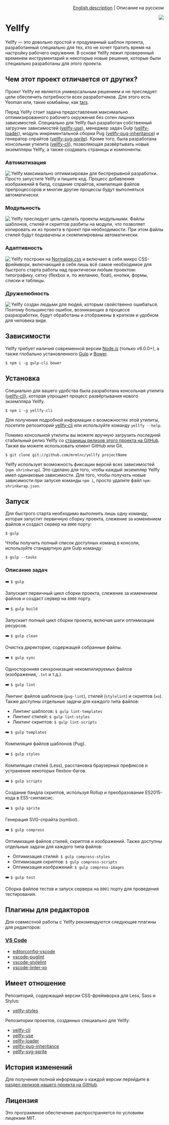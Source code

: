 <p align="right"><a href="README.md">English description</a> | Описание на русском</p>

<img src="https://cloud.githubusercontent.com/assets/7034281/17787516/1d6d51da-6592-11e6-925b-b0f141b8e4f0.png" align="right"/>

# Yellfy

Yellfy — это довольно простой и продуманный шаблон проекта, разработанный специально для тех, кто не хочет тратить время на настройку рабочего окружения. В основе Yellfy лежит проверенный временем инструментарий и некоторые новые решения, которые были специально разработаны для этого проекта.




## Чем этот проект отличается от других?

Проект Yellfy не является универсальным решением и не преследует цели обеспечить потребности всех разработчиков. Для этого есть Yeoman или, такие комбайны, как [tars](https://github.com/tars/tars).

Перед Yellfy стоит задача предоставления максимально оптимизированного рабочего окружения без сотен лишних зависимостей. Специально для Yellfy был разработан собственный загрузчик зависимостей ([yellfy-use](https://github.com/mrmlnc/yellfy-use)), менеджер задач Gulp ([yellfy-loader](https://github.com/mrmlnc/yellfy-loader)), модуль инкрементальной сборки Pug ([yellfy-pug-inheritance](https://github.com/mrmlnc/yellfy-pug-inheritance)) и генератор спрайтов ([yellfy-svg-sprite](https://github.com/mrmlnc/yellfy-svg-sprite)). Кроме того, была разработана консольная утилита ([yellfy-cli](https://github.com/mrmlnc/yellfy-cli)), позволяющая развёртывать новые экземпляры Yellfy, а также создавать страницы и компоненты.


### Автоматизация

<img src="https://cloud.githubusercontent.com/assets/7034281/17788726/bd9785c2-6597-11e6-8fab-97810c42987d.png" align="left"/>

Yellfy максимально оптимизирован для беспрерывной разработки. Просто запустите Yellfy и пишите код. Процесс добавления изображений в билд, создание спрайтов, компиляция файлов препроцессоров и многие другие процессы будут выполняться автоматически.

### Модульность

<img src="https://cloud.githubusercontent.com/assets/7034281/17788847/38ba5662-6598-11e6-96ca-b1a2a1dbf910.png" align="left"/>

Yellfy преследует цель сделать проекты модульными. Файлы шаблонов, стилей и скриптов разбиты на модули, что позволяет копировать их из проекта в проект при необходимости. При этом файлы стилей будут подхвачены и скомпилированы автоматически.

### Адаптивность

<img src="https://cloud.githubusercontent.com/assets/7034281/17789156/93bbac4a-6599-11e6-9bb1-bf0a0a892794.png" align="left"/>

Yellfy построен на [Normalize.css](http://necolas.github.io/normalize.css/) и включает в себя микро CSS-фреймворк, включающий в себя лишь всё самое необходимое для быстрого старта работы над практически любым проектом: типографику, сетку (flexbox и, по желанию, float), кнопки, формы, списки и таблицы.

### Дружелюбность

<img src="https://cloud.githubusercontent.com/assets/7034281/17789317/678a8dc0-659a-11e6-9c17-08abd71ea32a.png" align="left"/>

Yellfy создан людьми для людей, которым свойственно ошибаться. Поэтому большинство ошибок, возникающих в процессе разразработки, будут обработаны и отображены в кратком и удобном для человека виде.




## Зависимости

Yellfy требует наличия современной версии [Node.js](http://nodejs.org/) (только v6.0.0+), а также глобально установленного [Gulp](http://gulpjs.com/) и [Bower](http://bower.io/).

```shell
$ npm i -g gulp-cli bower
```




## Установка

Специально для вашего удобства была разработана консольная утилита ([yellfy-cli](https://github.com/mrmlnc/yellfy-cli)), которая упрощает процесс развёртывания нового экземпляра Yellfy.

```shell
$ npm i -g yellfy-cli
```

Для получения подробной информации о возможностях этой утилиты, посетите репозиторий [yellfy-cli](https://github.com/mrmlnc/yellfy-cli) или используйте команду `yellfy --help`.

Помимо консольной утилиты вы можете вручную загрузить последний стабильный релиз Yellfy со [страницы релизов этого проекта на GitHub](https://github.com/mrmlnc/yellfy/releases). Также вы можете использовать клиент GitHub или Git.

```shell
$ git clone git://github.com/mrmlnc/yellfy projectName
```

Yellfy использует возможность фиксации версий всех зависимостей (`npm shrinkwrap`). Это сделано для того, чтобы каждый экземпляр Yellfy имел одинаковые зависимости. Для того, чтобы получать новые зависимости при запуске команды `npm i`, просто удалите файл `npm-shrinkwrap.json`.




## Запуск

Для быстрого старта необходимо выполнить лишь одну команду, которая запустит первичную сборку проекта, слежение за изменением файлов и создаст сервер на `8000` порту:

```shell
$ gulp
```

Чтобы получить полный список доступных команд в консоли, используйте стандартную для Gulp команду:

```shell
$ gulp --tasks
```

### Описание задач

:arrow_right: `$ gulp`

Запускает первичный цикл сборки проекта, слежение за изменением файлов и создаст сервер на `8000` порту.

:arrow_right: `$ gulp build`

Запускает полный цикл сборки проекта, включая шаги оптимизации ресурсов.

:arrow_right: `$ gulp clean`

Очистка директории, содержащей собранные файлы.

:arrow_right: `$ gulp sync`

Односторонняя синхронизация некомпилируемых файлов (изображения, `.txt` и т.д.).

:arrow_right: `$ gulp lint`

Линтинг файлов шаблонов (`pug-lint`), стилей (`stylelint`) и скриптов (`xo`). Также доступны отдельные задачи для каждого типа файлов:

  * Линтинг шаблогов: `$ gulp lint-templates`
  * Линтинг стилей: `$ gulp lint-styles`
  * Линтинг скриптов: `$ gulp lint-scripts`

:arrow_right: `$ gulp templates`

Компиляция файлов шаблонов (Pug).

:arrow_right: `$ gulp styles`

Компиляция стилей (Less), расстановка браузерных префиксов и устранение некоторых flexbox-багов.

:arrow_right: `$ gulp scripts`

Создание бандла скриптов, используя Rollup и преобразование ES2015-кода в ES5-синтаксис.

:arrow_right: `$ gulp sprite`

Генерация SVG-спрайта (symbol).

:arrow_right: `$ gulp compress`

Оптимизация файлов стилей, скриптов и изображений. Также доступны отдельные задачи для каждого типа файлов:

  * Оптимизация стилей: `$ gulp compress-styles`
  * Оптимизация скриптов: `$ gulp compress-scripts`
  * Оптимизация изображений: `$ gulp compress-images`

:arrow_right: `$ gulp test`

Сборка файлов тестов и запуск сервера на `8001` порту для проведения тестирования.




## Плагины для редакторов

Для совместной работы с Yellfy рекомендуются следующие плагины для редакторов:

### [VS Code](https://code.visualstudio.com)

  * [editorconfig-vscode](https://marketplace.visualstudio.com/items?itemName=EditorConfig.EditorConfig)
  * [vscode-puglint](https://marketplace.visualstudio.com/items?itemName=mrmlnc.vscode-puglint)
  * [vscode-stylelint](https://marketplace.visualstudio.com/items?itemName=shinnn.stylelint)
  * [vscode-linter-xo](https://marketplace.visualstudio.com/items?itemName=samverschueren.linter-xo)




## Имеет отношение

Репозиторий, содержащий версии CSS-фреймворка для Less, Sass и Stylus:

  * [yellfy-styles](https://github.com/mrmlnc/yellfy-styles)

Репозитории проектов, созданных специально для Yellfy:

  * [yellfy-cli](https://github.com/mrmlnc/yellfy-cli)
  * [yellfy-use](https://github.com/mrmlnc/yellfy-use)
  * [yellfy-loader](https://github.com/mrmlnc/yellfy-loader)
  * [yellfy-pug-inheritance](https://github.com/mrmlnc/yellfy-pug-inheritance)
  * [yellfy-svg-sprite](https://github.com/mrmlnc/yellfy-svg-sprite)




## История изменений

Для получения полной информации о каждой версии перейдите в [раздел релизов нашего проекта на GitHub](https://github.com/mrmlnc/yellfy/releases).




## Лицензия

Это программное обеспечение распространяется по условиям лицензии MIT.

